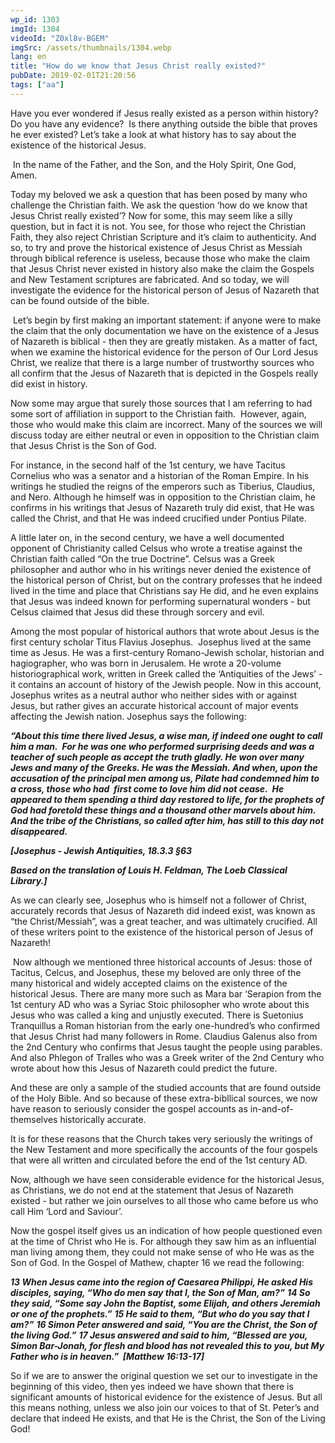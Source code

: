 ```yaml
---
wp_id: 1303
imgId: 1304
videoId: "Z0xl8v-BGEM"
imgSrc: /assets/thumbnails/1304.webp
lang: en
title: "How do we know that Jesus Christ really existed?"
pubDate: 2019-02-01T21:20:56
tags: ["aa"]
---
```


<p>Have you ever wondered if Jesus really existed as a person within history? Do you have any evidence?  Is there anything outside the bible that proves he ever existed? Let’s take a look at what history has to say about the existence of the historical Jesus.  <span data-ccp-props="{&quot;201341983&quot;:0,&quot;335559739&quot;:160,&quot;335559740&quot;:259}"> </span></p>
<p><span data-ccp-props="{&quot;201341983&quot;:0,&quot;335559739&quot;:160,&quot;335559740&quot;:259}"> </span>In the name of the Father, and the Son, and the Holy Spirit, One God, Amen. <span data-ccp-props="{&quot;201341983&quot;:0,&quot;335559739&quot;:160,&quot;335559740&quot;:259}"> </span></p>
<p>Today my beloved we ask a question that has been posed by many who challenge the Christian faith. We ask the question ‘how do we know that Jesus Christ really existed’? Now for some, this may seem like a silly question, but in fact it is not. You see, for those who reject the Christian Faith, they also reject Christian Scripture and it’s claim to authenticity. And so, to try and prove the historical existence of Jesus Christ as Messiah through biblical reference is useless, because those who make the claim that Jesus Christ never existed in history also make the claim the Gospels and New Testament scriptures are fabricated. And so today, we will investigate the evidence for the historical person of Jesus of Nazareth that can be found outside of the bible. <span data-ccp-props="{&quot;201341983&quot;:0,&quot;335559739&quot;:160,&quot;335559740&quot;:259}"> </span></p>
<p><span data-ccp-props="{&quot;201341983&quot;:0,&quot;335559739&quot;:160,&quot;335559740&quot;:259}"> </span>Let’s begin by first making an important statement: if anyone were to make the claim that the only documentation we have on the existence of a Jesus of Nazareth is biblical - then they are greatly mistaken. As a matter of fact, when we examine the historical evidence for the person of Our Lord Jesus Christ, we realize that there is a large number of trustworthy sources who all confirm that the Jesus of Nazareth that is depicted in the Gospels really did exist in history. <span data-ccp-props="{&quot;201341983&quot;:0,&quot;335559739&quot;:160,&quot;335559740&quot;:259}"> </span></p>
<p>Now some may argue that surely those sources that I am referring to had some sort of affiliation in support to the Christian faith.  However, again, those who would make this claim are incorrect. Many of the sources we will discuss today are either neutral or even in opposition to the Christian claim that Jesus Christ is the Son of God. <span data-ccp-props="{&quot;201341983&quot;:0,&quot;335559739&quot;:160,&quot;335559740&quot;:259}"> </span></p>
<p>For instance, in the second half of the 1<span data-fontsize="11">st</span> century, we have Tacitus Cornelius who was a senator and a historian of the Roman Empire. In his writings he studied the reigns of the emperors such as Tiberius, Claudius, and Nero. Although he himself was in opposition to the Christian claim, he confirms in his writings that Jesus of Nazareth truly did exist, that He was called the Christ, and that He was indeed crucified under Pontius Pilate. <span data-ccp-props="{&quot;201341983&quot;:0,&quot;335559739&quot;:160,&quot;335559740&quot;:259}"> </span></p>
<p>A little later on, in the second century, we have a well documented opponent of Christianity called Celsus who wrote a treatise against the Christian faith called “On the true Doctrine”. Celsus was a Greek philosopher and author who in his writings never denied the existence of the historical person of Christ, but on the contrary professes that he indeed lived in the time and place that Christians say He did, and he even explains that Jesus was indeed known for performing supernatural wonders - but Celsus claimed that Jesus did these through sorcery and evil. <span data-ccp-props="{&quot;201341983&quot;:0,&quot;335559739&quot;:160,&quot;335559740&quot;:259}"> </span></p>
<p>Among the most popular of historical authors that wrote about Jesus is the first century scholar Titus Flavius Josephus.  Josephus lived at the same time as Jesus. He was a first-century Romano-Jewish scholar, historian and hagiographer, who was born in Jerusalem. He wrote a 20-volume historiographical work, written in Greek called the ‘Antiquities of the Jews’ - it contains an account of history of the Jewish people. Now in this account, Josephus writes as a neutral author who neither sides with or against Jesus, but rather gives an accurate historical account of major events affecting the Jewish nation. Josephus says the following: <span data-ccp-props="{&quot;201341983&quot;:0,&quot;335559739&quot;:160,&quot;335559740&quot;:259}"> </span></p>
<p><b><i>“</i></b><b><i>About this time there lived Jesus, a wise man, if indeed one ought to call him a man.  For he was one who performed surprising deeds and was a teacher of such people as accept the truth gladly. He won over many Jews and many of the Greeks. He was the Messiah. And when, upon the accusation of the principal men among us, Pilate had condemned him to a cross, those who </i></b><b><i>had  first</i></b><b><i> come to love him did not cease.  He appeared to them spending a third day restored to life, for the prophets of God had foretold these things and a thousand other marvels about him.  And the tribe of the Christians, so called after him, has still to this day not disappeared.</i></b><b><i> </i></b><span data-ccp-props="{&quot;201341983&quot;:0,&quot;335559739&quot;:160,&quot;335559740&quot;:259}"> </span></p>
<p><b><i>[Josephus</i></b><b><i> - </i></b><b><i>Jewish Antiquities</i></b><b><i>, 18.3.3 §63</i></b><span data-ccp-props="{&quot;201341983&quot;:0,&quot;335559739&quot;:160,&quot;335559740&quot;:259}"> </span></p>
<p><b><i>Based on the translation of Louis H. Feldman, The Loeb Classical Library.</i></b><b><i>]</i></b><b><i> </i></b><span data-ccp-props="{&quot;201341983&quot;:0,&quot;335559739&quot;:160,&quot;335559740&quot;:259}"> </span></p>
<p>As we can clearly see, Josephus who is himself not a follower of Christ, accurately records that Jesus of Nazareth did indeed exist, was known as “the Christ/Messiah”, was a great teacher, and was ultimately crucified. All of these writers point to the existence of the historical person of Jesus of Nazareth! <span data-ccp-props="{&quot;201341983&quot;:0,&quot;335559739&quot;:160,&quot;335559740&quot;:259}"> </span></p>
<p><span data-ccp-props="{&quot;201341983&quot;:0,&quot;335559739&quot;:160,&quot;335559740&quot;:259}"> </span>Now although we mentioned three historical accounts of Jesus: those of Tacitus, Celcus, and Josephus, these my beloved are only three of the many historical and widely accepted claims on the existence of the historical Jesus. There are many more such as Mara bar &#8216;Serapion from the 1<span data-fontsize="11">st</span> century AD who was a Syriac Stoic philosopher who wrote about this Jesus who was called a king and unjustly executed. There is Suetonius Tranquillus a Roman historian from the early one-hundred’s who confirmed that Jesus Christ had many followers in Rome. Claudius Galenus also from the 2<span data-fontsize="11">nd</span> Century who confirms that Jesus taught the people using parables. And also Phlegon of Tralles who was a Greek writer of the 2<span data-fontsize="11">nd</span> Century who wrote about how this Jesus of Nazareth could predict the future. <span data-ccp-props="{&quot;201341983&quot;:0,&quot;335559739&quot;:160,&quot;335559740&quot;:259}"> </span></p>
<p>And these are only a sample of the studied accounts that are found outside of the Holy Bible. And so because of these extra-bibllical sources, we now have reason to seriously consider the gospel accounts as in-and-of-themselves historically accurate. <span data-ccp-props="{&quot;201341983&quot;:0,&quot;335559739&quot;:160,&quot;335559740&quot;:259}"> </span></p>
<p>It is for these reasons that the Church takes very seriously the writings of the New Testament and more specifically the accounts of the four gospels that were all written and circulated before the end of the 1<span data-fontsize="11">st</span> century AD.  <span data-ccp-props="{&quot;201341983&quot;:0,&quot;335559739&quot;:160,&quot;335559740&quot;:259}"> </span></p>
<p>Now, although we have seen considerable evidence for the historical Jesus, as Christians, we do not end at the statement that Jesus of Nazareth existed - but rather we join ourselves to all those who came before us who call Him ‘Lord and Saviour’. <span data-ccp-props="{&quot;201341983&quot;:0,&quot;335559739&quot;:160,&quot;335559740&quot;:259}"> </span></p>
<p>Now the gospel itself gives us an indication of how people questioned even at the time of Christ who He is. For although they saw him as an influential man living among them, they could not make sense of who He was as the Son of God. In the Gospel of Mathew, chapter 16 we read the following:  <span data-ccp-props="{&quot;201341983&quot;:0,&quot;335559739&quot;:160,&quot;335559740&quot;:259}"> </span></p>
<p><b><i>1</i></b><b><i>3 When Jesus came into the region of Caesarea Philippi, He asked His disciples, saying, “Who do men say that I, the Son of Man, am?”</i></b> <b><i>14 So they said, “Some say John the Baptist, some Elijah, and others Jeremiah or one of the prophets.”</i></b> <b><i>15 He said to them, “But who do you say that I am?”</i></b> <b><i>16 Simon Peter answered and said, “You are the Christ, the Son of the living God.”</i></b> <b><i>17 Jesus answered and said to him, “Blessed are you, Simon Bar-Jonah, for flesh and blood has not revealed this to you, but My Father who is in heaven.</i></b><b><i>”</i></b><b><i> </i></b><b><i> [Matthew 16:13-</i></b><b><i>17] </i></b><span data-ccp-props="{&quot;201341983&quot;:0,&quot;335559739&quot;:160,&quot;335559740&quot;:240}"> </span></p>
<p>So if we are to answer the original question we set our to investigate in the beginning of this video, then yes indeed we have shown that there is significant amounts of historical evidence for the existence of Jesus. But all this means nothing, unless we also join our voices to that of St. Peter’s and declare that indeed He exists, and that He is the Christ, the Son of the Living God! <span data-ccp-props="{&quot;201341983&quot;:0,&quot;335559739&quot;:160,&quot;335559740&quot;:259}"> </span></p>
